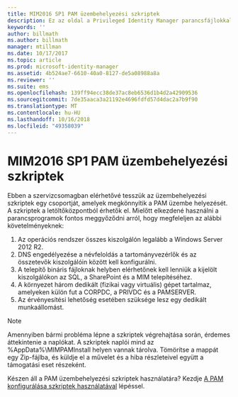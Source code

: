 ```yaml
---
title: MIM2016 SP1 PAM üzembehelyezési szkriptek
description: Ez az oldal a Privileged Identity Manager parancsfájlokkal történő konfigurálást ismertető cikksorozat tagja. Tartalma a környezettel kapcsolatos előfeltételeket ismerteti.
keywords: ''
author: billmath
ms.author: billmath
manager: mtillman
ms.date: 10/17/2017
ms.topic: article
ms.prod: microsoft-identity-manager
ms.assetid: 4b524ae7-6610-40a0-8127-de5a08988a8a
ms.reviewer: ''
ms.suite: ems
ms.openlocfilehash: 139ff94ecc38de37ac8eb6536d1b4d2a42909536
ms.sourcegitcommit: 7de35aaca3a21192e4696fdfd57d4dac2a7b9f90
ms.translationtype: MT
ms.contentlocale: hu-HU
ms.lasthandoff: 10/16/2018
ms.locfileid: "49358039"
---
```

# <a name="mim2016-sp1-pam-deployment-scripts"></a>MIM2016 SP1 PAM üzembehelyezési szkriptek

Ebben a szervizcsomagban elérhetővé tesszük az üzembehelyezési szkriptek egy csoportját, amelyek megkönnyítik a PAM üzembe helyezését. A szkriptek a letöltőközpontból érhetők el. Mielőtt elkezdené használni a parancsprogramok fontos meggyőződni arról, hogy megfeleljen az alábbi követelményeknek:

1. Az operációs rendszer összes kiszolgálón legalább a Windows Server 2012 R2.
2. DNS engedélyezése a névfeloldás a tartományvezérlők és az összetevők kiszolgálóin között kell konfigurálni.
3. A telepítő bináris fájloknak helyben elérhetőnek kell lenniük a kijelölt kiszolgálókon az SQL, a SharePoint és a MIM telepítéséhez.
4. A környezet három dedikált (fizikai vagy virtuális) gépet tartalmaz, amelyeken külön fut a CORPDC, a PRIVDC és a PAMSERVER.
5. Az érvényesítési lehetőség esetében szüksége lesz egy dedikált munkaállomást.

>[!NOTE]
>Amennyiben bármi probléma lépne a szkriptek végrehajtása során, érdemes áttekintenie a naplókat. A szkriptek naplói mind az %AppData%\MIMPAMInstall helyen vannak tárolva. Tömörítse a mappát egy Zip-fájlba, és küldje el a művelet és a hiba részleteivel együtt a támogatási eset részeként.

Készen áll a PAM üzembehelyezési szkriptek használatára? Kezdje [A PAM konfigurálása szkriptek használatával](./pam/sp1-pam-configure-using-scripts.md) lépéssel.

